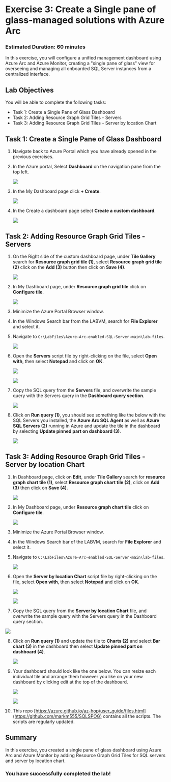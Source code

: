 # Exercise 3: Create a Single pane of glass-managed solutions with Azure Arc 

### Estimated Duration: 60 minutes

In this exercise, you will configure a unified management dashboard using Azure Arc and Azure Monitor, creating a "single pane of glass" view for overseeing and managing all onboarded SQL Server instances from a centralized interface.

## Lab Objectives

You will be able to complete the following tasks:

- Task 1: Create a Single Pane of Glass Dashboard
- Task 2: Adding Resource Graph Grid Tiles - Servers
- Task 3: Adding Resource Graph Grid Tiles - Server by location Chart
 
## Task 1: Create a Single Pane of Glass Dashboard 
 
1. Navigate back to Azure Portal which you have already opened in the previous exercises. 
 
2. In the Azure portal, Select **Dashboard** on the navigation pane from the top left.   

    ![](media/Ex2-Task1-Step2.png)  
 
3. In the My Dashboard page click **+ Create**. 
 
    ![](media/Ex2-Task1-Step3.png) 
     
4. In the Create a dashboard page select **Create a custom dashboard**. 
 
    ![](media/Ex2-Task1-Step4.png) 
 
## Task 2: Adding Resource Graph Grid Tiles - Servers
 
1. On the Right side of the custom dashboard page, under **Tile Gallery** search for **Resource graph grid tile (1)**, select **Resource graph grid tile (2)** click on the **Add (3)** button then click on **Save (4)**. 
 
   ![](media/Ex2-Task1-Step5.png) 
     
2. In My Dashboard page, under **Resource graph grid tile** click on **Configure tile**.
 
   ![](media/Ex2-Task1-Step6.png)  
     
3. Minimize the Azure Portal Browser window. 
  
4. In the Windows Search bar from the LABVM, search for **File Explorer** and select it.

5. Navigate to `C:\LabFiles\Azure-Arc-enabled-SQL-Server-main\lab-files`. 
  
    ![](media/dir.png)  
  
6. Open the **Servers** script file by right-clicking on the file, select **Open with**, then select **Notepad** and click on **OK**. 
 
   ![](media/Ex2-Task1-Step9a.png)
     
   ![](media/Ex2-Task1-Step9b.png)  
     
7. Copy the SQL query from the **Servers** file, and overwrite the sample query with the Servers query in the **Dashboard query section**. 
 
   ![](media/Ex2-Task1-Step10.png)  
     
8. Click on **Run query (1)**, you should see something like the below with the SQL Servers you installed, the **Azure Arc SQL Agent** as well as **Azure SQL Servers** **(2)** running in Azure and update the tile in the dashboard by selecting **Update pinned part on dashboard (3)**. 
   
    ![](media/az-ex3-1.png) 
          
## Task 3: Adding Resource Graph Grid Tiles - Server by location Chart
     
1. In Dashboard page, click on **Edit**, under **Tile Gallery** search for **resource graph chart tile (1)**, select **Resource graph chart tile (2)**, click on **Add (3)** then click on **Save (4)**. 
 
   ![](media/Ex2-Task3-Step1.png) 
     
2. In My Dashboard page, under **Resource graph chart tile** click on **Configure tile**. 
 
     ![](media/Ex2-Task3-Step2.png)  
     
3. Minimize the Azure Portal Browser window. 
  
4. In the Windows Search bar of the LABVM, search for **File Explorer** and select it.

5. Navigate to `C:\LabFiles\Azure-Arc-enabled-SQL-Server-main\lab-files`.

   ![](media/dir.png)
   
6. Open the **Server by location Chart** script file by right-clicking on the file, select **Open with**, then select **Notepad** and click on **OK**.

   ![](media/az-ex3-2.png)

   ![](media/Ex2-Task1-Step9b.png)   
      
7. Copy the SQL query from the **Server by location Chart** file, and overwrite the sample query with the Servers query in the Dashboard query section.  

 ![](media/dashquery.png)
 
8. Click on **Run query (1)** and update the tile to **Charts (2)** and select **Bar chart (3)** in the dashboard then select **Update pinned part on dashboard (4)**. 
     
   ![](media/az-ex3-3.png)  
 
9. Your dashboard should look like the one below. You can resize each individual tile and arrange them however you like on your new dashboard by clicking edit at the top of the dashboard. 
     
    ![](media/Ex2-Task3-Step8a.png) 
     
    ![](media/Ex2-Task3-Step8c.png)   

10. This repo [https://azure.github.io/az-hop/user_guide/files.html](https://github.com/markm555/SQLSPOG) contains all the scripts. The scripts are regularly updated.

## Summary

In this exercise, you created a single pane of glass dashboard using Azure Arc and Azure Monitor by adding Resource Graph Grid Tiles for SQL servers and server by location chart.

### You have successfully completed the lab!

